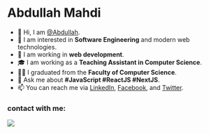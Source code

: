 # Abdullah Mahdi


- 👋 Hi, I am [@Abdullah][GitHub].  
- 👀 I am interested in **Software Engineering** and modern web technologies.  
- 🌱 I am working in **web development**.
- 🎓 I am working as a **Teaching Assistant in Computer Science**.
- 🧑‍💻 I graduated from the **Faculty of Computer Science**.  
- 💬 Ask me about **#JavaScript #ReactJS #NextJS**.  
- 📫 You can reach me via [LinkedIn], [Facebook], and [Twitter]. 

### contact with me:

<a href="https://www.linkedin.com/in/abdullah-mahdi" target="_blank"><img src="https://img.shields.io/badge/-Abdullah%20Mahdi-0077B5?style=for-the-badge&logo=Linkedin&logoColor=white"/></a>

[GitHub]: https://github.com/Abdallah-Mahdy-eg
[Twitter]: https://x.com/AbdullahMahdy18?t=R2NE3o0T_RtmaIfR_bfQSw&s=08
[LinkedIn]: https://www.linkedin.com/in/abdullah-mahdi-04b426200/
[Facebook]: https://www.facebook.com/share/161A7nQpiZ/

